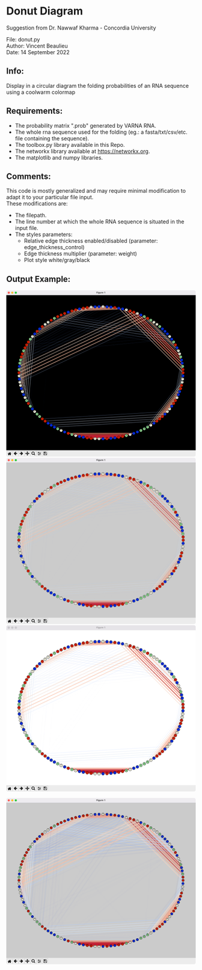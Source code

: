 # Donut Diagram  
Suggestion from Dr. Nawwaf Kharma - Concordia University  
  
File: donut.py  
Author: Vincent Beaulieu  
Date: 14 September 2022  
  
## Info:  
Display in a circular diagram the folding probabilities of an RNA sequence using a coolwarm colormap  
  
## Requirements:  
- The probability matrix ".prob" generated by VARNA RNA.  
- The whole rna sequence used for the folding (eg.: a fasta/txt/csv/etc. file containing the sequence).  
- The toolbox.py library available in this Repo.  
- The networkx library available at https://networkx.org.
- The matplotlib and numpy libraries.  
  
## Comments:  
This code is mostly generalized and may require minimal modification to adapt it to your particular file input.  
These modifications are:  
- The filepath.  
- The line number at which the whole RNA sequence is situated in the input file.  
- The styles parameters:  
    - Relative edge thickness enabled/disabled (parameter: edge_thickness_control)  
    - Edge thickness multiplier (parameter: weight)  
    - Plot style white/gray/black  
    
## Output Example:    
![](media/black_style.png)
![](media/grey_style.png)
![](media/white_style.png)

![](media/gray_constant_thickness.png)
  
